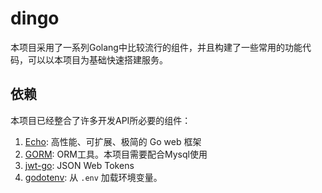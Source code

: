 # dingo
本项目采用了一系列Golang中比较流行的组件，并且构建了一些常用的功能代码，可以以本项目为基础快速搭建服务。

## 依赖

本项目已经整合了许多开发API所必要的组件：

1. [Echo](https://echo.labstack.com/): 高性能、可扩展、极简的 Go web 框架 
2. [GORM](https://echo.labstack.com/): ORM工具。本项目需要配合Mysql使用
3. [jwt-go](https://github.com/golang-jwt/jwt): JSON Web Tokens
4. [godotenv](https://github.com/joho/godotenv):  从 `.env` 加载环境变量。